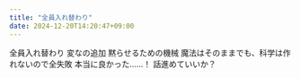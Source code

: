 ```yaml
---
title: "全員入れ替わり"
date: 2024-12-20T14:20:47+09:00
---
```

全員入れ替わり
変なの追加
黙らせるための機械
魔法はそのままでも、科学は作れないので全失敗
本当に良かった……！
話進めていいか？
